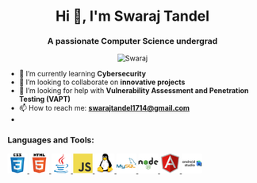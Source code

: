 <h1 align="center">Hi 👋, I'm Swaraj Tandel</h1>
<h3 align="center">A passionate Computer Science undergrad</h3>

<p align="center">
    <img src="https://w0.peakpx.com/wallpaper/208/752/HD-wallpaper-whatsapp-dp-cartoon.jpg" alt="Swaraj" style="width:150px; height:auto;" />
</p>

<!--- 🔭 I’m currently working on ...--->
- 🌱 I’m currently learning **Cybersecurity**
- 👯 I’m looking to collaborate on **innovative projects**
- 🤔 I’m looking for help with **Vulnerability Assessment and Penetration Testing (VAPT)**
- 📫 How to reach me: **swarajtandel1714@gmail.com**
- 
<h3 align="left">Languages and Tools:</h3>
<p align="left">                         

  <a href="https://www.w3schools.com/css/" target="_blank" rel="noreferrer">
    <img src="https://raw.githubusercontent.com/devicons/devicon/master/icons/css3/css3-original-wordmark.svg" alt="css3" width="40" height="40"/>
  </a>

  <a href="https://www.w3.org/html/" target="_blank" rel="noreferrer">
    <img src="https://raw.githubusercontent.com/devicons/devicon/master/icons/html5/html5-original-wordmark.svg" alt="html5" width="40" height="40"/>
  </a>

  <a href="https://www.java.com" target="_blank" rel="noreferrer">
    <img src="https://raw.githubusercontent.com/devicons/devicon/master/icons/java/java-original.svg" alt="java" width="40" height="40"/>
  </a>

  <a href="https://developer.mozilla.org/en-US/docs/Web/JavaScript" target="_blank" rel="noreferrer">
    <img src="https://raw.githubusercontent.com/devicons/devicon/master/icons/javascript/javascript-original.svg" alt="javascript" width="40" height="40"/>
  </a>

  <a href="https://www.linux.org/" target="_blank" rel="noreferrer">
    <img src="https://raw.githubusercontent.com/devicons/devicon/master/icons/linux/linux-original.svg" alt="linux" width="40" height="40"/>
  </a>

  <a href="https://www.mysql.com/" target="_blank" rel="noreferrer">
    <img src="https://raw.githubusercontent.com/devicons/devicon/master/icons/mysql/mysql-original-wordmark.svg" alt="mysql" width="40" height="40"/>
  </a>

  <a href="https://nodejs.org" target="_blank" rel="noreferrer">
    <img src="https://raw.githubusercontent.com/devicons/devicon/master/icons/nodejs/nodejs-original-wordmark.svg" alt="nodejs" width="40" height="40"/>
  </a>

  <a href="https://angularjs.org" target="_blank" rel="noreferrer">
    <img src="https://github.com/devicons/devicon/blob/master/icons/angularjs/angularjs-original.svg" alt="nodejs" width="40" height="40"/>
  </a>

  <a href="https://developer.android.com/studio" target="_blank" rel="noreferrer">
    <img src="https://github.com/devicons/devicon/blob/master/icons/androidstudio/androidstudio-original-wordmark.svg" alt="nodejs" width="40" height="40"/>
  </a>
  
</p>

